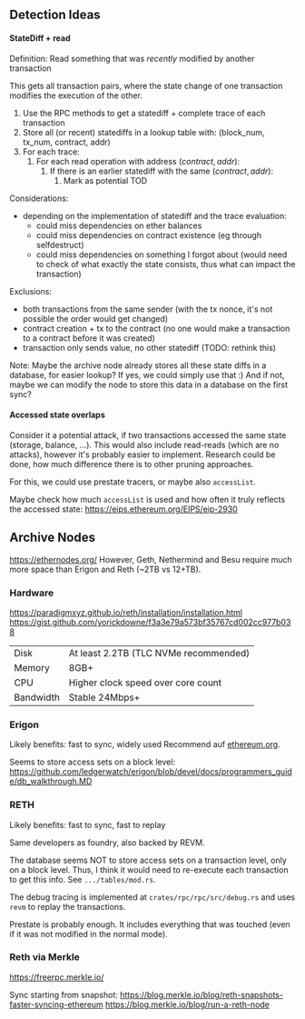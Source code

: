 
## Detection Ideas

#### StateDiff + read

Definition: Read something that was *recently* modified by another transaction

This gets all transaction pairs, where the state change of one transaction modifies the execution of the other.

1. Use the RPC methods to get a statediff + complete trace of each transaction
2. Store all (or recent) statediffs in a lookup table with: (block_num, tx_num, contract, addr)
3. For each trace:
    1. For each read operation with address $(contract, addr)$:
        1. If there is an earlier statediff with the same $(contract, addr)$:
            1. Mark as potential TOD

Considerations:
- depending on the implementation of statediff and the trace evaluation:
    - could miss dependencies on ether balances
    - could miss dependencies on contract existence (eg through selfdestruct)
    - could miss dependencies on something I forgot about (would need to check of what exactly the state consists, thus what can impact the transaction)

Exclusions:
- both transactions from the same sender (with the tx nonce, it's not possible the order would get changed)
- contract creation + tx to the contract (no one would make a transaction to a contract before it was created)
- transaction only sends value, no other statediff (TODO: rethink this)

Note: Maybe the archive node already stores all these state diffs in a database, for easier lookup? If yes, we could simply use that :)
And if not, maybe we can modify the node to store this data in a database on the first sync?

#### Accessed state overlaps

Consider it a potential attack, if two transactions accessed the same state (storage, balance, ...). This would also include read-reads (which are no attacks), however it's probably easier to implement. Research could be done, how much difference there is to other pruning approaches.

For this, we could use prestate tracers, or maybe also `accessList`.

Maybe check how much `accessList` is used and how often it truly reflects the accessed state: https://eips.ethereum.org/EIPS/eip-2930

## Archive Nodes

https://ethernodes.org/
However, Geth, Nethermind and Besu require much more space than Erigon and Reth (~2TB vs 12+TB).
### Hardware

https://paradigmxyz.github.io/reth/installation/installation.html
https://gist.github.com/yorickdowne/f3a3e79a573bf35767cd002cc977b038

|           |                                       |
| --------- | ------------------------------------- |
| Disk      | At least 2.2TB (TLC NVMe recommended) |
| Memory    | 8GB+                                  |
| CPU       | Higher clock speed over core count    |
| Bandwidth | Stable 24Mbps+                        |

### Erigon

Likely benefits: fast to sync, widely used
Recommend auf [ethereum.org](https://ethereum.org/en/developers/docs/nodes-and-clients/archive-nodes/#recommended-practices).

Seems to store access sets on a block level: https://github.com/ledgerwatch/erigon/blob/devel/docs/programmers_guide/db_walkthrough.MD


### RETH

Likely benefits: fast to sync, fast to replay

Same developers as foundry, also backed by REVM.

The database seems NOT to store access sets on a transaction level, only on a block level. Thus, I think it would need to re-execute each transaction to get this info. See `.../tables/mod.rs`.

The debug tracing is implemented at `crates/rpc/rpc/src/debug.rs` and uses `revm` to replay the transactions.

Prestate is probably enough. It includes everything that was touched (even if it was not modified in the normal mode).

### Reth via Merkle
https://freerpc.merkle.io/

Sync starting from snapshot: https://blog.merkle.io/blog/reth-snapshots-faster-syncing-ethereum
https://blog.merkle.io/blog/run-a-reth-node
